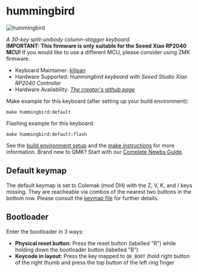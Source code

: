 # hummingbird

![hummingbird](https://github.com/PJE66/hummingbird/blob/main/Images/Hummingbird_Top.png?raw=true)

*A 30-key split-unibody column-stagger keyboard.*  
**IMPORTANT: This firmware is only suitable for the Seeed Xiao RP2040 MCU!**
If you would like to use a different MCU, please consider using ZMK firmware.

* Keyboard Maintainer: [kilipan](https://github.com/kilipan)
* Hardware Supported: *Hummingbird keyboard with Seeed Studio Xiao RP2040 Controller*
* Hardware Availability: [*The creator's github page*](https://github.com/PJE66/hummingbird)

Make example for this keyboard (after setting up your build environment):

    make hummingbird:default

Flashing example for this keyboard:

    make hummingbird:default:flash

See the [build environment setup](https://docs.qmk.fm/#/getting_started_build_tools) and the [make instructions](https://docs.qmk.fm/#/getting_started_make_guide) for more information. Brand new to QMK? Start with our [Complete Newbs Guide](https://docs.qmk.fm/#/newbs).

## Default keymap
The default keymap is set to Colemak (mod DH) with the Z, V, K, and / keys missing. They are reacheable via combos of the nearest two buttons in the bottom row.
Please consult the [keymap file](https://github.com/kilipan/hummingbird_qmk/blob/main/keymaps/default/keymap.c) for further details.

## Bootloader

Enter the bootloader in 3 ways:

* **Physical reset button**: Press the reset button (labelled "R") while holding down the bootloader button (labelled "B")
* **Keycode in layout**: Press the key mapped to `QK_BOOT` (hold right button of the right thumb and press the top button of the left ring finger
